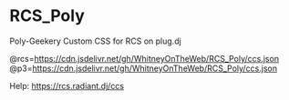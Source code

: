 # RCS_Poly


Poly-Geekery Custom CSS for RCS on plug.dj

@rcs=https://cdn.jsdelivr.net/gh/WhitneyOnTheWeb/RCS_Poly/ccs.json
@p3=https://cdn.jsdelivr.net/gh/WhitneyOnTheWeb/RCS_Poly/ccs.json

Help: https://rcs.radiant.dj/ccs
